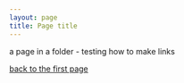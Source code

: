 ```yaml
---
layout: page
title: Page title
---
```


a page in a folder - testing how to make links


[back to the first page](/page1)

